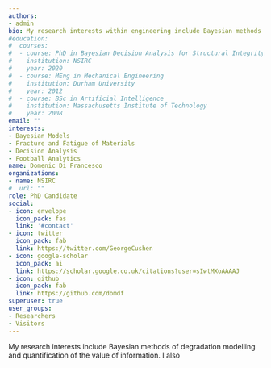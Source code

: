 ```yaml
---
authors:
- admin
bio: My research interests within engineering include Bayesian methods of degradation modelling and quantification of the value of information. I also work on football analytics.
#education:
#  courses:
#  - course: PhD in Bayesian Decision Analysis for Structural Integrity Management
#    institution: NSIRC
#    year: 2020
#  - course: MEng in Mechanical Engineering
#    institution: Durham University
#    year: 2012
#  - course: BSc in Artificial Intelligence
#    institution: Massachusetts Institute of Technology
#    year: 2008
email: ""
interests:
- Bayesian Models
- Fracture and Fatigue of Materials
- Decision Analysis
- Football Analytics
name: Domenic Di Francesco
organizations:
- name: NSIRC
#  url: ""
role: PhD Candidate
social:
- icon: envelope
  icon_pack: fas
  link: '#contact'
- icon: twitter
  icon_pack: fab
  link: https://twitter.com/GeorgeCushen
- icon: google-scholar
  icon_pack: ai
  link: https://scholar.google.co.uk/citations?user=sIwtMXoAAAAJ
- icon: github
  icon_pack: fab
  link: https://github.com/domdf
superuser: true
user_groups:
- Researchers
- Visitors
---
```


My research interests include Bayesian methods of degradation modelling and quantification of the value of information. I also 

[comment]: <> (Nelson Bighetti is a professor of artificial intelligence at the Stanford AI Lab. His research interests include distributed robotics, mobile computing and programmable matter. He leads the Robotic Neurobiology group, which develops self-reconfiguring robots, systems of self-organizing robots, and mobile sensor networks.)

[comment]: <> (Lorem ipsum dolor sit amet, consectetur adipiscing elit. Sed neque elit, tristique placerat feugiat ac, facilisis vitae arcu. Proin eget egestas augue. Praesent ut sem nec arcu pellentesque aliquet. Duis dapibus diam vel metus tempus vulputate. )
